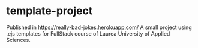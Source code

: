 # template-project
Published in https://really-bad-jokes.herokuapp.com/
A small project using .ejs templates for FullStack course of Laurea University of Applied Sciences.
